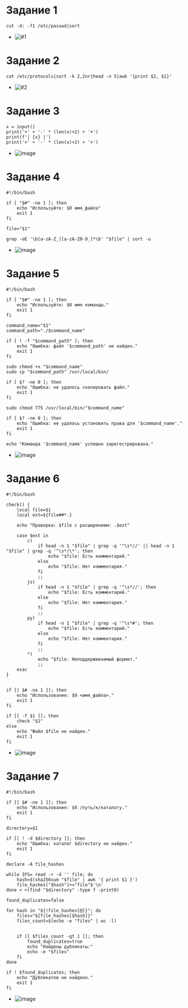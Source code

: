 # Задание 1
```
cut -d: -f1 /etc/passwd|sort
```
- ![#1](https://github.com/user-attachments/assets/6d4ef45a-e63c-4cf2-ac3a-5ff4c253add4)

# Задание 2
```
cat /etc/protocols|sort -k 2,2nr|head -n 5|awk '{print $2, $1}'
```
- ![#2](https://github.com/user-attachments/assets/864a17f7-fffc-4134-8fcb-a640c742b487)

# Задание 3
```
x = input()
print('+' + '-' * (len(x)+2) + '+')
print(f'| {x} |')
print('+' + '-' * (len(x)+2) + '+')
```
- ![image](https://github.com/user-attachments/assets/ba1ecbbe-8625-4b99-b2ac-c11c67132b95)

# Задание 4
```
#!/bin/bash

if [ "$#" -ne 1 ]; then
	echo "Используйте: $0 имя_файла"
	exit 1
fi

file="$1"

grep -oE '\b[a-zA-Z_][a-zA-Z0-9_]*\b' "$file" | sort -u
```
- ![image](https://github.com/user-attachments/assets/2af0d9ab-dd03-4ad4-b293-db44ab954226)


# Задание 5
```
#!/bin/bash

if [ "$#" -ne 1 ]; then
	echo "Используйте: $0 имя команды."
	exit 1
fi

command_name="$1"
command_path="./$command_name"

if [ ! -f "$command_path" ]; then
	echo "Ошибка: файл '$command_path' не найден."
	exit 1
fi

sudo chmod +x "$command_name"
sudo cp "$command_path" /usr/local/bin/

if [ $? -ne 0 ]; then
	echo "Ошибка: не удалось скопировать файл."
	exit 1
fi

sudo chmod 775 /usr/local/bin/"$command_name"

if [ $? -ne 0 ]; then
	echo "Ошибка: не удалось установить права для '$command_name'."
	exit 1
fi

echo "Команда '$command_name' успешно зарегестрирована."
```
- ![image](https://github.com/user-attachments/assets/01adf7ca-63be-4d55-b741-fca7a61491c1)

# Задание 6
```
#!/bin/bash

check() {
	local file=$1
	local ext=${file##*.}

	echo "Проверка: $file с расширением: .$ext"
	
	case $ext in
		c)
			if head -n 1 "$file" | grep -q '^\s*//' || head -n 1 "$file" | grep -q '^\s*/\*'; then
				echo "$file: Есть комментарий."
			else
				echo "$file: Нет комментария."
			fi
			;;
		js)
			if head -n 1 "$file" | grep -q '^\s*//'; then
				echo "$file: Есть комментарий."
			else
				echo "$file: Нет комментария."
			fi
			;;
		py)
			if head -n 1 "$file" | grep -q '^\s*#'; then
				echo "$file: Есть комментарий."
			else
				echo "$file: Нет комментария."
			fi
			;;
		*)
			echo "$file: Неподдерживаемый формат."
			;;
	esac
}


if [[ $# -ne 1 ]]; then
	echo "Использование: $0 <имя_файла>."
	exit 1
fi

if [[ -f $1 ]]; then
	check "$1"
else
	echo "Файл $file не найден."
	exit 1
fi
```
- ![image](https://github.com/user-attachments/assets/7b04661f-04d9-4781-848c-a3fb6d6bd2d1)

# Задание 7
```
#!/bin/bash

if [[ $# -ne 1 ]]; then
	echo "Использование: $0 /путь/к/каталогу."
	exit 1
fi

directory=$1

if [[ ! -d $directory ]]; then
	echo "Ошибка: каталог $directory не найден."
	exit 1
fi

declare -A file_hashes

while IFS= read -r -d '' file; do
	hash=$(sha256sum "$file" | awk '{ print $1 }')
	file_hashes["$hash"]+="file"$'\n'
done < <(find "$directory" -type f -print0)

found_duplicates=false

for hash in "${!file_hashes[@]}"; do
	files="${file_hashes[$hash]}"
	files_count=$(echo -e "files" | wc -l)


	if [[ $files_count -gt 1 ]]; then
		found_duplicates=true
		echo "Найдены дубликаты:"
		echo -e "$files"
	fi
done

if ! $found_duplicates; then
	echo "Дубликатов не найдено."
	exit 1
fi
```
- ![image](https://github.com/user-attachments/assets/bdb659b5-68fa-4536-aa6b-74e38d295bd7)

